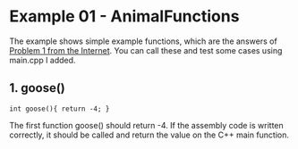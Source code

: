# Example 01 - AnimalFunctions
The example shows simple example functions, which are the answers of [Problem 1 from the Internet](https://www.cs.cmu.edu/afs/cs/academic/class/15213-s03/www/asm_examples.pdf).
You can call these and test some cases using main.cpp I added.

## 1. goose()
    int goose(){ return -4; }

The first function goose() should return -4. If the assembly code is written correctly, it should be called and return the value on the C++ main function.

    
    
